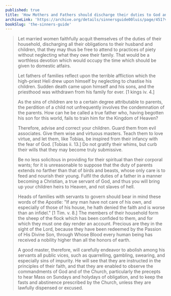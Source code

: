 ```yaml
---
published: true
title: 'How Mothers and Fathers should discharge their duties to God and to their family'
archiveLink: 'https://archive.org/details/sinnersguide00luis/page/451?view=theater'
bookSlug: 'the-sinners-guide'
---
```


> Let married women faithfully acquit themselves of the duties of their household, discharging all their obligations to their husband and children, that they may thus be free to attend to practices of piety without neglecting what they owe their family. That would be a worthless devotion which would occupy the time which should be given to domestic atfairs.
> 
> Let fathers of families reflect upon the terrible affliction which the high-priest Heli drew upon himself by neglecting to chastise his children. Sudden death came upon himself and his sons, and the priesthood was withdrawn from his family for ever. [1 kings iv. 4.]
> 
> As the sins of children are to a certain degree attributable to parents, the perdition of a child not unfrequently involves the condemnation of the parents. How can he be called a true father who, having begotten his son for this world, fails to train him for the Kingdom of Heaven?
> 
> Therefore, advise and correct your children. Guard them from evil associates. Give them wise and virtuous masters. Teach them to love virtue, and let them, like Tobias, be inspired from their infancy with the fear of God. [Tobias ii. 13.] Do not gratify their whims, but curb their wills that they may become truly submissive.
> 
> Be no less solicitous in providing for their spiritual than their corporal wants; for it is unreasonable to suppose that the duty of parents extends no farther than that of birds and beasts, whose only care is to feed and nourish their young. Fulfil the duties of a father in a manner becoming a Christian, a true servant of God, and thus you will bring up your children heirs to Heaven, and not slaves of hell.
> 
> Heads of families with servants to govern should bear in mind these words of the Apostle: "If any man have not care of his own, and especially of those of his house, he hath denied the faith and is worse than an infidel." [1 Tim. v. 8.] The members of their household form the sheep of the flock which has been confided to them, and for which they must one day render an account. Precious are they in the sight of the Lord, because they have been redeemed by the Passion of His Divine Son, through Whose Blood every human being has received a nobility higher than all the honors of earth.
> 
> A good master, therefore, will carefully endeavor to abolish among his servants all public vices, such as quarrelling, gambling, swearing, and especially sins of impurity. He will see that they are instructed in the principles of their faith, and that they are enabled to observe the commandments of God and of the Church, particularly the precepts to hear Mass on Sundays and holydays of obligation, and to keep the fasts and abstinence prescribed by the Church, unless they are lawfully dispensed or excused.
